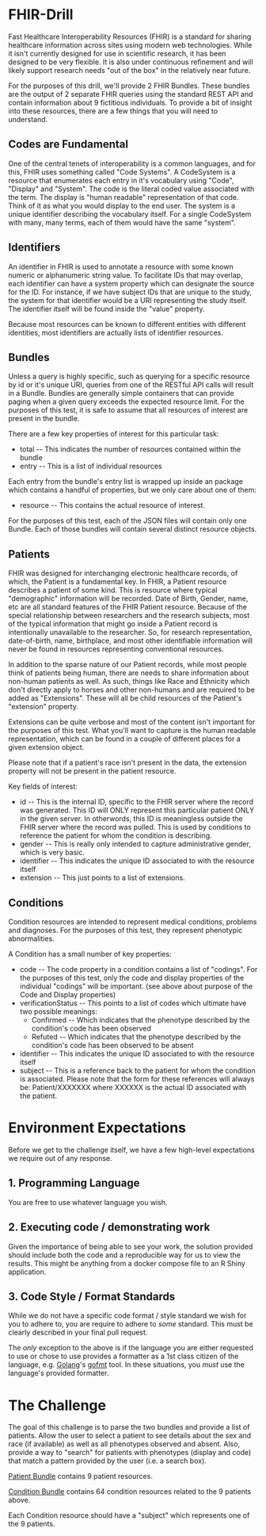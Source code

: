 # FHIR-Drill
Fast Healthcare Interoperability Resources (FHIR) is a standard for sharing healthcare information across sites using modern web technologies. While it isn't currently designed for use in scientific research, it has been designed to be very flexible. It is also under continuous refinement and will likely support research needs "out of the box" in the relatively near future. 

For the purposes of this drill, we'll provide 2 FHIR Bundles. These bundles are the output of 2 separate FHIR queries using the standard REST API and contain information about 9 fictitious individuals. To provide a bit of insight into these resources, there are a few things that you will need to understand. 

## Codes are Fundamental
One of the central tenets of interoperability is a common languages, and for this, FHIR uses something called "Code Systems". A CodeSystem is a resource that enumerates each entry in it's vocabulary using "Code", "Display" and "System". The code is the literal coded value associated with the term. The display is "human readable" representation of that code. Think of it as what you would display to the end user. The system is a unique identifier describing the vocabulary itself. For a single CodeSystem with many, many terms, each of them would have the same "system". 

## Identifiers
An identifier in FHIR is used to annotate a resource with some known numeric or alphanumeric string value. To facilitate IDs that may overlap, each identifier can have a system property which can designate the source for the ID. For instance, if we have subject IDs that are unique to the study, the system for that identifier would be a URI representing the study itself. The identifier itself will be found inside the "value" property. 

Because most resources can be known to different entities with different identities, most identifiers are actually lists of identifier resources. 

## Bundles 
Unless a query is highly specific, such as querying for a specific resource by id or it's unique URI, queries from one of the RESTful API calls will result in a Bundle. Bundles are generally simple containers that can provide paging when a given query exceeds the expected resource limit. For the purposes of this test, it is safe to assume that all resources of interest are present in the bundle. 

There are a few key properties of interest for this particular task:
* total -- This indicates the number of resources contained within the bundle
* entry -- This is a list of individual resources

Each entry from the bundle's entry list is wrapped up inside an package which contains a handful of properties, but we only care about one of them:
* resource -- This contains the actual resource of interest. 

For the purposes of this test, each of the JSON files will contain only one Bundle. Each of those bundles will contain several distinct resource objects. 

## Patients
FHIR was designed for interchanging electronic healthcare records, of which, the Patient is a fundamental key. In FHIR, a Patient resource describes a patient of some kind. This is resource where typical "demographic" information will be recorded. Date of Birth, Gender, name, etc are all standard features of the FHIR Patient resource. Because of the special relationship between researchers and the research subjects, most of the typical information that might go inside a Patient record is intentionally unavailable to the researcher. So, for research representation, date-of-birth, name, birthplace, and most other identifiable information will never be found in resources representing conventional resources. 

In addition to the sparse nature of our Patient records, while most people think of patients being human, there are needs to share information about non-human patients as well. As such, things like Race and Ethnicity which don't directly apply to horses and other non-humans and are required to be added as "Extensions". These will all be child resources of the Patient's "extension" property. 

Extensions can be quite verbose and most of the content isn't important for the purposes of this test. What you'll want to capture is the human readable representation, which can be found in a couple of different places for a given extension object. 

Please note that if a patient's race isn't present in the data, the extension property will not be present in the patient resource. 

Key fields of interest:
* id -- This is the internal ID, specific to the FHIR server where the record was generated. This ID will ONLY represent this particular patient ONLY in the given server. In otherwords, this ID is meaningless outside the FHIR server where the record was pulled. This is used by conditions to reference the patient for whom the condition is describing. 
* gender  -- This is really only intended to capture administrative gender, which is very basic.
* identifier -- This indicates the unique ID associated to with the resource itself
* extension -- This just points to a list of extensions. 

## Conditions
Condition resources are intended to represent medical conditions, problems and diagnoses. For the purposes of this test, they represent phenotypic abnormalities. 

A Condition has a small number of key properties:
* code -- The code property in a condition contains a list of "codings". For the purposes of this test, only the code and display properties of the individual "codings" will be important. (see above about purpose of the Code and Display properties)
* verificationStatus -- This points to a list of codes which ultimate have two possible meanings: 
  * Confirmed -- Which indicates that the phenotype described by the condition's code has been observed
  * Refuted -- Which indicates that the phenotype described by the condition's code has been observed to be absent 
* identifier -- This indicates the unique ID associated to with the resource itself
* subject -- This is a reference back to the patient for whom the condition is associated. Please note that the form for these references will always be: Patient/XXXXXXX where XXXXXX is the actual ID associated with the patient. 

# Environment Expectations
Before we get to the challenge itself, we have a few high-level expectations we require out of any response.

## 1. Programming Language
You are free to use whatever language you wish. 

## 2. Executing code / demonstrating work
Given the importance of being able to see your work, the solution provided should include both the code and
a reproducible way for us to view the results. This might be anything from a docker compose file to an
R Shiny application. 

## 3.  Code Style / Format Standards
While we do not have a specific code format / style standard we wish for you to adhere to, you are require to adhere
to _some_ standard.  This must be clearly described in your final pull request.

The _only_ exception to the above is if the language you are either requested to use or chose to use provides a
formatter as a 1st class citizen of the language, e.g. [Golang](https://golang.org/)'s 
[gofmt](https://golang.org/cmd/gofmt/) tool.  In these situations, you _must_ use the language's provided formatter.

# The Challenge
The goal of this challenge is to parse the two bundles and provide a list of patients. Allow the user to select a patient to see details about the sex and race (if available) as well as all phenotypes observed and absent. Also, provide a way to "search" for patients with phenotypes (display and code) that match a pattern provided by the user (i.e. a search box).

[Patient Bundle](https://github.com/torstees/FHIR-Drill/blob/main/resources/Fake_CMG-Patient.json) contains 9 patient resources. 

[Condition Bundle](https://github.com/torstees/FHIR-Drill/blob/main/resources/Fake_CMG-Condition.json) contains 64 condition resources related to the 9 patients above. 

Each Condition resource should have a "subject" which represents one of the 9 patients. 

